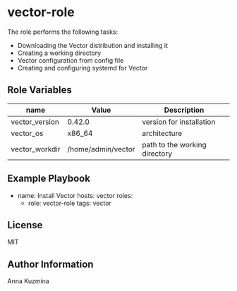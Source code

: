 vector-role
=========

The role performs the following tasks:
- Downloading the Vector distribution and installing it
- Creating a working directory
- Vector configuration from config file
- Creating and configuring systemd for Vector

Role Variables
--------------

| name | Value | Description | 
|------|------------|---|
| vector_version | 0.42.0 | version for installation |
| vector_os | x86_64 | architecture |
| vector_workdir | /home/admin/vector | path to the working directory |


Example Playbook
----------------


- name: Install Vector
  hosts: vector
  roles:
    - role: vector-role
      tags: vector

License
-------

MIT

Author Information
------------------

Anna Kuzmina
